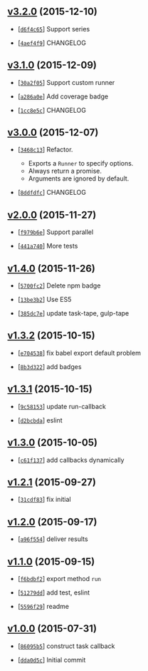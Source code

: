 <!-- dbeb55e 1449731578000 -->

## [v3.2.0](https://github.com/zoubin/callback-sequence/commit/dbeb55e) (2015-12-10)

* [[`d6f4c65`](https://github.com/zoubin/callback-sequence/commit/d6f4c65)] Support series

* [[`4aef4f9`](https://github.com/zoubin/callback-sequence/commit/4aef4f9)] CHANGELOG

## [v3.1.0](https://github.com/zoubin/callback-sequence/commit/df9c29a) (2015-12-09)

* [[`30a2f05`](https://github.com/zoubin/callback-sequence/commit/30a2f05)] Support custom runner

* [[`a286a0e`](https://github.com/zoubin/callback-sequence/commit/a286a0e)] Add coverage badge

* [[`1cc8e5c`](https://github.com/zoubin/callback-sequence/commit/1cc8e5c)] CHANGELOG

## [v3.0.0](https://github.com/zoubin/callback-sequence/commit/a5016b8) (2015-12-07)

* [[`3468c13`](https://github.com/zoubin/callback-sequence/commit/3468c13)] Refactor.

    
    * Exports a `Runner` to specify options.
    * Always return a promise.
    * Arguments are ignored by default.

* [[`8ddfdfc`](https://github.com/zoubin/callback-sequence/commit/8ddfdfc)] CHANGELOG

## [v2.0.0](https://github.com/zoubin/callback-sequence/commit/9a70cfb) (2015-11-27)

* [[`f979b6e`](https://github.com/zoubin/callback-sequence/commit/f979b6e)] Support parallel

* [[`441a740`](https://github.com/zoubin/callback-sequence/commit/441a740)] More tests

## [v1.4.0](https://github.com/zoubin/callback-sequence/commit/f34b900) (2015-11-26)

* [[`5700fc2`](https://github.com/zoubin/callback-sequence/commit/5700fc2)] Delete npm badge

* [[`13be3b2`](https://github.com/zoubin/callback-sequence/commit/13be3b2)] Use ES5

* [[`385dc7e`](https://github.com/zoubin/callback-sequence/commit/385dc7e)] update task-tape, gulp-tape

## [v1.3.2](https://github.com/zoubin/callback-sequence/commit/2f12901) (2015-10-15)

* [[`e704538`](https://github.com/zoubin/callback-sequence/commit/e704538)] fix babel export default problem

* [[`8b3d322`](https://github.com/zoubin/callback-sequence/commit/8b3d322)] add badges

## [v1.3.1](https://github.com/zoubin/callback-sequence/commit/4d08890) (2015-10-15)

* [[`9c58153`](https://github.com/zoubin/callback-sequence/commit/9c58153)] update run-callback

* [[`d2bcbda`](https://github.com/zoubin/callback-sequence/commit/d2bcbda)] eslint

## [v1.3.0](https://github.com/zoubin/callback-sequence/commit/c4e1854) (2015-10-05)

* [[`c61f137`](https://github.com/zoubin/callback-sequence/commit/c61f137)] add callbacks dynamically

## [v1.2.1](https://github.com/zoubin/callback-sequence/commit/f59dc05) (2015-09-27)

* [[`31cdf83`](https://github.com/zoubin/callback-sequence/commit/31cdf83)] fix initial

## [v1.2.0](https://github.com/zoubin/callback-sequence/commit/4eff823) (2015-09-17)

* [[`a96f554`](https://github.com/zoubin/callback-sequence/commit/a96f554)] deliver results

## [v1.1.0](https://github.com/zoubin/callback-sequence/commit/2022a99) (2015-09-15)

* [[`f6bdbf2`](https://github.com/zoubin/callback-sequence/commit/f6bdbf2)] export method `run`

* [[`51279dd`](https://github.com/zoubin/callback-sequence/commit/51279dd)] add test, eslint

* [[`5596f29`](https://github.com/zoubin/callback-sequence/commit/5596f29)] readme

## [v1.0.0](https://github.com/zoubin/callback-sequence/commit/a43744e) (2015-07-31)

* [[`86095b5`](https://github.com/zoubin/callback-sequence/commit/86095b5)] construct task callback

* [[`dda0d5c`](https://github.com/zoubin/callback-sequence/commit/dda0d5c)] Initial commit

